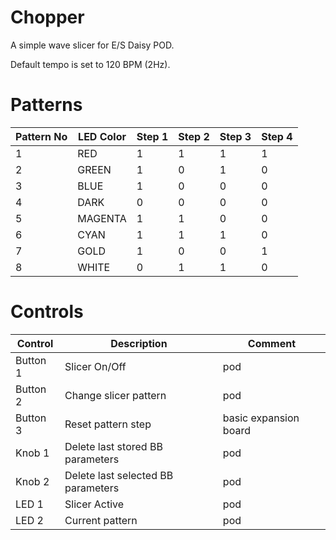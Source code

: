 # Chopper

A simple wave slicer for E/S Daisy POD.

Default tempo is set to 120 BPM (2Hz).

# Patterns

| Pattern No | LED Color | Step 1 | Step 2 | Step 3 | Step 4 |
| --- | --- | --- | --- | --- | --- |
| 1 | RED | 1 | 1 | 1 | 1 |
| 2 | GREEN | 1 | 0 | 1 | 0 |
| 3 | BLUE | 1 | 0 | 0 | 0 |
| 4 | DARK | 0 | 0 | 0 | 0 |
| 5 | MAGENTA | 1 | 1 | 0 | 0 |
| 6 | CYAN | 1 | 1 | 1 | 0 |
| 7 | GOLD | 1 | 0 | 0 | 1 |
| 8 | WHITE | 0 | 1 | 1 | 0 |


# Controls


| Control | Description | Comment |
| --- | --- | --- |
| Button 1 | Slicer On/Off | pod |
| Button 2 | Change slicer pattern | pod |
| Button 3 | Reset pattern step | basic expansion board |
| Knob 1 | Delete last stored BB parameters | pod |
| Knob 2 | Delete last selected BB parameters | pod |
| LED 1 | Slicer Active | pod |
| LED 2 | Current pattern | pod |
